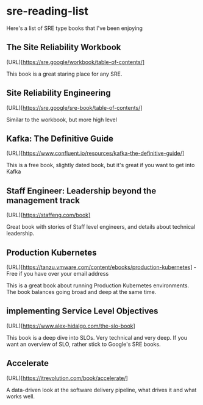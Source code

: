 # sre-reading-list

Here's a list of SRE type books that I've been enjoying

## The Site Reliability Workbook

(URL)[https://sre.google/workbook/table-of-contents/]

This book is a great staring place for any SRE.

## Site Reliability Engineering

(URL)[https://sre.google/sre-book/table-of-contents/]

Similar to the workbook, but more high level

## Kafka: The Definitive Guide

(URL)[https://www.confluent.io/resources/kafka-the-definitive-guide/]

This is a free book, slightly dated book, but it's great if you want to get into Kafka

## Staff Engineer: Leadership beyond the management track

(URL)[https://staffeng.com/book]

Great book with stories of Staff level engineers, and details about technical leadership.

## Production Kubernetes

(URL)[https://tanzu.vmware.com/content/ebooks/production-kubernetes] - Free if you have over your email address

This is a great book about running Production Kubernetes environments. The book balances going broad and deep at the same time. 

## implementing Service Level Objectives

(URL)[https://www.alex-hidalgo.com/the-slo-book]

This book is a deep dive into SLOs. Very technical and very deep. If you want an overview of SLO, rather stick to Google's SRE books.

## Accelerate

(URL)[https://itrevolution.com/book/accelerate/]

A data-driven look at the software delivery pipeline, what drives it and what works well.
